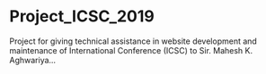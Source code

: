 # Project_ICSC_2019
Project for giving technical assistance in website development and maintenance of International Conference (ICSC) to Sir. Mahesh K. Aghwariya...  
